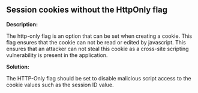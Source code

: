 
Session cookies without the HttpOnly flag
-------

**Description:**

The http-only flag is an option that can be set when creating a cookie. This flag ensures that the cookie can not be read or edited by javascript. This ensures that an attacker can not steal this cookie as a cross-site scripting vulnerability is present in the application.


**Solution:**

The HTTP-Only flag should be set to disable malicious script access to the cookie values such as the session ID value.

	